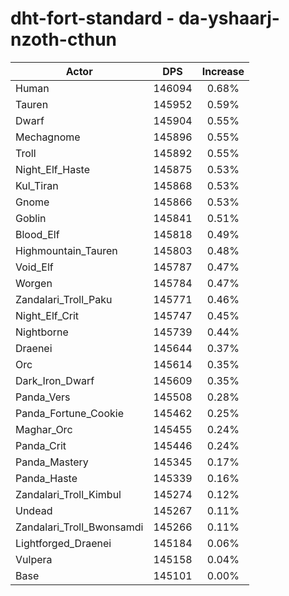 # dht-fort-standard - da-yshaarj-nzoth-cthun
| Actor | DPS | Increase |
|---|:---:|:---:|
|Human|146094|0.68%|
|Tauren|145952|0.59%|
|Dwarf|145904|0.55%|
|Mechagnome|145896|0.55%|
|Troll|145892|0.55%|
|Night_Elf_Haste|145875|0.53%|
|Kul_Tiran|145868|0.53%|
|Gnome|145866|0.53%|
|Goblin|145841|0.51%|
|Blood_Elf|145818|0.49%|
|Highmountain_Tauren|145803|0.48%|
|Void_Elf|145787|0.47%|
|Worgen|145784|0.47%|
|Zandalari_Troll_Paku|145771|0.46%|
|Night_Elf_Crit|145747|0.45%|
|Nightborne|145739|0.44%|
|Draenei|145644|0.37%|
|Orc|145614|0.35%|
|Dark_Iron_Dwarf|145609|0.35%|
|Panda_Vers|145508|0.28%|
|Panda_Fortune_Cookie|145462|0.25%|
|Maghar_Orc|145455|0.24%|
|Panda_Crit|145446|0.24%|
|Panda_Mastery|145345|0.17%|
|Panda_Haste|145339|0.16%|
|Zandalari_Troll_Kimbul|145274|0.12%|
|Undead|145267|0.11%|
|Zandalari_Troll_Bwonsamdi|145266|0.11%|
|Lightforged_Draenei|145184|0.06%|
|Vulpera|145158|0.04%|
|Base|145101|0.00%|
